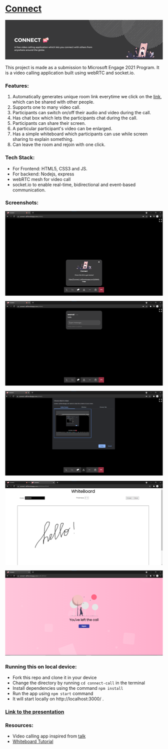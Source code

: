 # [Connect](https://connect-call.herokuapp.com/)
![banner](https://github.com/swarnalii/connect-call/blob/main/imgs/banner.png)

This project is made as a submission to  Microsoft Engage 2021 Program. It is a video calling application built using webRTC and socket.io.

### Features:

1. Automatically generates unique room link everytime we click on the [link](https://connect-call.herokuapp.com/), which can be shared with other people.
2. Supports one to many video call. 
3. Participants can switch on/off their audio and video during the call.
4. Has chat box which lets the participants chat during the call.
5. Participants can share their screen.
6. A particular participant's video can be enlarged.
7. Has a simple whiteboard which participants can use while screen sharing to explain something.
8. Can leave the room and rejoin with one click.


### Tech Stack:

- For Frontend: HTML5, CSS3 and JS.
- For backend: Nodejs, express
- webRTC mesh for video call
- socket.io to enable real-time, bidirectional and event-based communication.


### Screenshots:

![home](https://github.com/swarnalii/connect-call/blob/main/imgs/home.png)

![chat-box](https://github.com/swarnalii/connect-call/blob/main/imgs/chat.png)

![screen-share](https://github.com/swarnalii/connect-call/blob/main/imgs/screenshare.png)

![whiteboard](https://github.com/swarnalii/connect-call/blob/main/imgs/whiteboard.png)

![endCall-page](https://github.com/swarnalii/connect-call/blob/main/imgs/endCall.png)

### Running this on local device:

- Fork this repo and clone it in your device
- Change the directory by running `cd connect-call` in the terminal
- Install dependencies using the command `npm install`
- Run the app using `npm start` command
- It will start locally on http://localhost:3000/ .

### [Link to the presentation](https://docs.google.com/presentation/d/1kaEKs6AwtHho0aQQarlb_QneTzoGqpaKH6s645KMzvw/edit?usp=sharing)

### Resources:

- Video calling app inspired from [talk](https://github.com/vasanthv/talk)
- [Whiteboard Tutorial](http://www.williammalone.com/articles/create-html5-canvas-javascript-drawing-app/)


